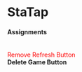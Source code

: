 StaTap
======

<h4>Assignments</h4><br>
<span style="color:red">Remove Refresh Button</span><br>
<strong>Delete Game Button</strong>
<strong></strong>
<strong></strong>
<strong></strong>
<strong></strong>
<strong></strong>


